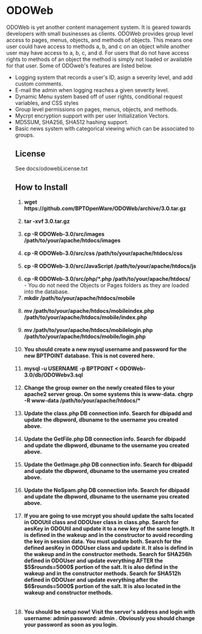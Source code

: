 # ODOWeb
<P>ODOWeb is yet another content management system. It is geared towards developers with small businesses as clients. ODOWeb provides group level access to pages, menus, objects, and methods of objects. This means one user could have access to methods a, b, and c on an object while another user may have access to a, b, c, and d. For users that do not have access rights to methods of an object the method is simply not loaded or available for that user. Some of ODOweb's features are listed below. </P>
<UL>
<LI>Logging system that records a user's ID, asign a severity level, and add custom comments.</LI>
<LI>E-mail the admin when logging reaches a given severity level.</LI>
<LI>Dynamic Menu system based off of user rights, conditional request variables, and CSS styles</LI>
<LI>Group level permissions on pages, menus, objects, and methods.</LI>
<LI>Mycrpt encryption support with per user Initialization Vectors.</LI>
<LI>MD5SUM, SHA256, SHA512 hashing support.</LI>
<LI>Basic news system with categorical viewing which can be associated to groups.</LI>

## License
<P>See docs/odowebLicense.txt</P>

## How to Install
<ol>
<li><B>wget https://github.com/BPTOpenWare/ODOWeb/archive/3.0.tar.gz</B></li>
<BR>
<li><B>tar -xvf 3.0.tar.gz</B></li>
<BR>
<li><B>cp -R ODOWeb-3.0/src/images /path/to/your/apache/htdocs/images</B></li>
<BR>
<li><B>cp -R ODOWeb-3.0/src/css /path/to/your/apache/htdocs/css</B></li>
<BR>
<li><B>cp -R ODOWeb-3.0/src/JavaScript /path/to/your/apache/htdocs/js</B></li>
<BR>
<li><B>cp -R ODOWeb-3.0/src/php/*.php /path/to/your/apache/htdocs/</B></li> - You do not need the Objects or Pages folders as they are loaded into the database.
<BR>
<li><B>mkdir /path/to/your/apache/htdocs/mobile</B></li>
<BR>
<li><B>mv /path/to/your/apache/htdocs/mobileindex.php /path/to/your/apache/htdocs/mobile/index.php</B></li>
<BR>
<li><B>mv /path/to/your/apache/htdocs/mobilelogin.php /path/to/your/apache/htdocs/mobile/login.php</B></li>
<BR>
<li><B>You should create a new mysql username and password for the new BPTPOINT database. This is not covered here.</B></li>
<BR>
<li><B>mysql -u USERNAME -p BPTPOINT < ODOWeb-3.0/db/ODOWebv3.sql</B></li>
<BR>
<li><B>Change the group owner on the newly created files to your apache2 server group. On some systems this is www-data. chgrp -R www-data /path/to/your/apache/htdocs/*</B></li>
<BR>
<li><B>Update the class.php DB connection info. Search for dbipadd and update the dbpword, dbuname to the username you created above.</B></li>
<BR>
<li><B>Update the GetFile.php DB connection info. Search for dbipadd and update the dbpword, dbuname to the username you created above.</B></li>
<BR>
<li><B>Update the GetImage.php DB connection info. Search for dbipadd and update the dbpword, dbuname to the username you created above.</B></li>
<br>
<li><B>Update the NoSpam.php DB connection info. Search for dbipadd and update the dbpword, dbuname to the username you created above.</B></li>
<BR>
<li><B>If you are going to use mcrypt you should update the salts located in ODOUtil class and ODOUser class in class.php. Search for aesKey in ODOUtil and update it to a new key of the same length. It is defined in the wakeup and in the constructor to avoid recording the key in session data. You must update both. Search for the defined aesKey in ODOUser class and update it. It also is defind in the wakeup and in the constructor methods. Search for SHA256h defined in ODOUser and update everything AFTER the $5$rounds=5000$ portion of the salt. It is also defind in the wakeup and in the constructor methods. Search for SHA512h defined in ODOUser and update everything after the $6$rounds=5000$ portion of the salt. It is also located in the wakeup and constructor methods.</B></li>  
<BR><BR>
<li><B>You should be setup now! Visit the server's address and login with username: admin password: admin . Obviously you should change your password as soon as you login.</B></li>
</ol>
